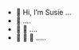 - 👋 Hi, I’m Susie ...
- 👋 ....
- 👋 👋 ....
- 👋 👋 👋 .....

<!---
susj0/susj0 is a ✨ special ✨ repository because its `README.md` (this file) appears on your GitHub profile.
You can click the Preview link to take a look at your changes.
--->
